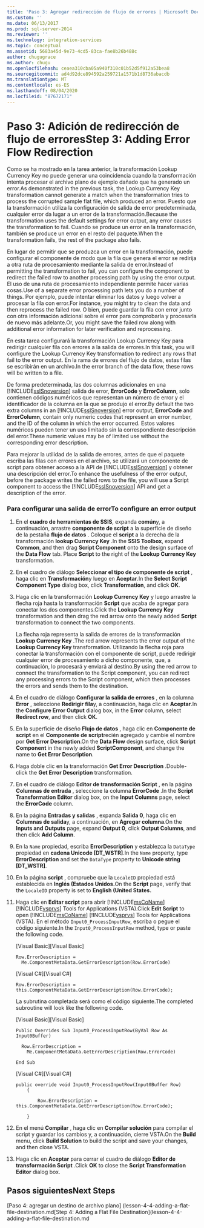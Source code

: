 ```yaml
---
title: 'Paso 3: Agregar redirección de flujo de errores | Microsoft Docs'
ms.custom: ''
ms.date: 06/13/2017
ms.prod: sql-server-2014
ms.reviewer: ''
ms.technology: integration-services
ms.topic: conceptual
ms.assetid: 5683a45d-9e73-4cd5-83ca-fae8b26b488c
author: chugugrace
ms.author: chugu
ms.openlocfilehash: ceaea310cba05a940f310c01b52d5f912a53bea8
ms.sourcegitcommit: ad4d92dce894592a259721a1571b1d8736abacdb
ms.translationtype: MT
ms.contentlocale: es-ES
ms.lasthandoff: 08/04/2020
ms.locfileid: "87672171"
---
```

# <a name="step-3-adding-error-flow-redirection"></a><span data-ttu-id="e23fe-102">Paso 3: Adición de redirección de flujo de errores</span><span class="sxs-lookup"><span data-stu-id="e23fe-102">Step 3: Adding Error Flow Redirection</span></span>
  <span data-ttu-id="e23fe-103">Como se ha mostrado en la tarea anterior, la transformación Lookup Currency Key no puede generar una coincidencia cuando la transformación intenta procesar el archivo plano de ejemplo dañado que ha generado un error.</span><span class="sxs-lookup"><span data-stu-id="e23fe-103">As demonstrated in the previous task, the Lookup Currency Key transformation cannot generate a match when the transformation tries to process the corrupted sample flat file, which produced an error.</span></span> <span data-ttu-id="e23fe-104">Puesto que la transformación utiliza la configuración de salida de error predeterminada, cualquier error da lugar a un error de la transformación.</span><span class="sxs-lookup"><span data-stu-id="e23fe-104">Because the transformation uses the default settings for error output, any error causes the transformation to fail.</span></span> <span data-ttu-id="e23fe-105">Cuando se produce un error en la transformación, también se produce un error en el resto del paquete.</span><span class="sxs-lookup"><span data-stu-id="e23fe-105">When the transformation fails, the rest of the package also fails.</span></span>  
  
 <span data-ttu-id="e23fe-106">En lugar de permitir que se produzca un error en la transformación, puede configurar el componente de modo que la fila que genera el error se redirija a otra ruta de procesamiento mediante la salida de error.</span><span class="sxs-lookup"><span data-stu-id="e23fe-106">Instead of permitting the transformation to fail, you can configure the component to redirect the failed row to another processing path by using the error output.</span></span> <span data-ttu-id="e23fe-107">El uso de una ruta de procesamiento independiente permite hacer varias cosas.</span><span class="sxs-lookup"><span data-stu-id="e23fe-107">Use of a separate error processing path lets you do a number of things.</span></span> <span data-ttu-id="e23fe-108">Por ejemplo, puede intentar eliminar los datos y luego volver a procesar la fila con error.</span><span class="sxs-lookup"><span data-stu-id="e23fe-108">For instance, you might try to clean the data and then reprocess the failed row.</span></span> <span data-ttu-id="e23fe-109">O bien, puede guardar la fila con error junto con otra información adicional sobre el error para comprobarla y procesarla de nuevo más adelante.</span><span class="sxs-lookup"><span data-stu-id="e23fe-109">Or, you might save the failed row along with additional error information for later verification and reprocessing.</span></span>  
  
 <span data-ttu-id="e23fe-110">En esta tarea configurará la transformación Lookup Currency Key para redirigir cualquier fila con errores a la salida de errores.</span><span class="sxs-lookup"><span data-stu-id="e23fe-110">In this task, you will configure the Lookup Currency Key transformation to redirect any rows that fail to the error output.</span></span> <span data-ttu-id="e23fe-111">En la rama de errores del flujo de datos, estas filas se escribirán en un archivo.</span><span class="sxs-lookup"><span data-stu-id="e23fe-111">In the error branch of the data flow, these rows will be written to a file.</span></span>  
  
 <span data-ttu-id="e23fe-112">De forma predeterminada, las dos columnas adicionales en una [!INCLUDE[ssISnoversion](../includes/ssisnoversion-md.md)] salida de error, **ErrorCode** y **ErrorColumn**, solo contienen códigos numéricos que representan un número de error y el identificador de la columna en la que se produjo el error.</span><span class="sxs-lookup"><span data-stu-id="e23fe-112">By default the two extra columns in an [!INCLUDE[ssISnoversion](../includes/ssisnoversion-md.md)] error output, **ErrorCode** and **ErrorColumn**, contain only numeric codes that represent an error number, and the ID of the column in which the error occurred.</span></span> <span data-ttu-id="e23fe-113">Estos valores numéricos pueden tener un uso limitado sin la correspondiente descripción del error.</span><span class="sxs-lookup"><span data-stu-id="e23fe-113">These numeric values may be of limited use without the corresponding error description.</span></span>  
  
 <span data-ttu-id="e23fe-114">Para mejorar la utilidad de la salida de errores, antes de que el paquete escriba las filas con errores en el archivo, se utilizará un componente de script para obtener acceso a la API de [!INCLUDE[ssISnoversion](../includes/ssisnoversion-md.md)] y obtener una descripción del error.</span><span class="sxs-lookup"><span data-stu-id="e23fe-114">To enhance the usefulness of the error output, before the package writes the failed rows to the file, you will use a Script component to access the [!INCLUDE[ssISnoversion](../includes/ssisnoversion-md.md)] API and get a description of the error.</span></span>  
  
### <a name="to-configure-an-error-output"></a><span data-ttu-id="e23fe-115">Para configurar una salida de error</span><span class="sxs-lookup"><span data-stu-id="e23fe-115">To configure an error output</span></span>  
  
1.  <span data-ttu-id="e23fe-116">En el **cuadro de herramientas de SSIS**, expanda **común**y, a continuación, arrastre **componente de script** a la superficie de diseño de la pestaña **flujo de datos** . Coloque el **script** a la derecha de la transformación **lookup Currency Key** .</span><span class="sxs-lookup"><span data-stu-id="e23fe-116">In the **SSIS Toolbox**, expand **Common**, and then drag **Script Component** onto the design surface of the **Data Flow** tab. Place **Script** to the right of the **Lookup Currency Key** transformation.</span></span>  
  
2.  <span data-ttu-id="e23fe-117">En el cuadro de diálogo **Seleccionar el tipo de componente de script** , haga clic en **Transformación**y luego en **Aceptar**.</span><span class="sxs-lookup"><span data-stu-id="e23fe-117">In the **Select Script Component Type** dialog box, click **Transformation**, and click **OK**.</span></span>  
  
3.  <span data-ttu-id="e23fe-118">Haga clic en la transformación **Lookup Currency Key** y luego arrastre la flecha roja hasta la transformación **Script** que acaba de agregar para conectar los dos componentes.</span><span class="sxs-lookup"><span data-stu-id="e23fe-118">Click the **Lookup Currency Key** transformation and then drag the red arrow onto the newly added **Script** transformation to connect the two components.</span></span>  
  
     <span data-ttu-id="e23fe-119">La flecha roja representa la salida de errores de la transformación **Lookup Currency Key** .</span><span class="sxs-lookup"><span data-stu-id="e23fe-119">The red arrow represents the error output of the **Lookup Currency Key** transformation.</span></span> <span data-ttu-id="e23fe-120">Utilizando la flecha roja para conectar la transformación con el componente de script, puede redirigir cualquier error de procesamiento a dicho componente, que, a continuación, lo procesará y enviará al destino.</span><span class="sxs-lookup"><span data-stu-id="e23fe-120">By using the red arrow to connect the transformation to the Script component, you can redirect any processing errors to the Script component, which then processes the errors and sends them to the destination.</span></span>  
  
4.  <span data-ttu-id="e23fe-121">En el cuadro de diálogo **Configurar la salida de errores** , en la columna **Error** , seleccione **Redirigir fila**y, a continuación, haga clic en **Aceptar**.</span><span class="sxs-lookup"><span data-stu-id="e23fe-121">In the **Configure Error Output** dialog box, in the **Error** column, select **Redirect row**, and then click **OK**.</span></span>  
  
5.  <span data-ttu-id="e23fe-122">En la superficie de diseño **Flujo de datos** , haga clic en **Componente de script** en el **Componente de script**recién agregado y cambie el nombre por **Get Error Description**.</span><span class="sxs-lookup"><span data-stu-id="e23fe-122">On the **Data Flow** design surface, click **Script Component** in the newly added **ScriptComponent**, and change the name to **Get Error Description**.</span></span>  
  
6.  <span data-ttu-id="e23fe-123">Haga doble clic en la transformación **Get Error Description** .</span><span class="sxs-lookup"><span data-stu-id="e23fe-123">Double-click the **Get Error Description** transformation.</span></span>  
  
7.  <span data-ttu-id="e23fe-124">En el cuadro de diálogo **Editor de transformación Script** , en la página **Columnas de entrada** , seleccione la columna **ErrorCode** .</span><span class="sxs-lookup"><span data-stu-id="e23fe-124">In the **Script Transformation Editor** dialog box, on the **Input Columns** page, select the **ErrorCode** column.</span></span>  
  
8.  <span data-ttu-id="e23fe-125">En la página **Entradas y salidas** , expanda **Salida 0**, haga clic en **Columnas de salida**y, a continuación, en **Agregar columna**.</span><span class="sxs-lookup"><span data-stu-id="e23fe-125">On the **Inputs and Outputs** page, expand **Output 0**, click **Output Columns**, and then click **Add Column**.</span></span>  
  
9. <span data-ttu-id="e23fe-126">En la `Name` propiedad, escriba **ErrorDescription** y establezca la `DataType` propiedad en **cadena Unicode [DT_WSTR]**.</span><span class="sxs-lookup"><span data-stu-id="e23fe-126">In the `Name` property, type **ErrorDescription** and set the `DataType` property to **Unicode string [DT_WSTR]**.</span></span>  
  
10. <span data-ttu-id="e23fe-127">En la página **script** , compruebe que la `LocaleID` propiedad está establecida en **Inglés (Estados Unidos.**</span><span class="sxs-lookup"><span data-stu-id="e23fe-127">On the **Script** page, verify that the `LocaleID` property is set to **English (United States.**</span></span>  
  
11. <span data-ttu-id="e23fe-128">Haga clic en **Editar script** para abrir [!INCLUDE[msCoName](../includes/msconame-md.md)] [!INCLUDE[vsprvs](../includes/vsprvs-md.md)] Tools for Applications (VSTA).</span><span class="sxs-lookup"><span data-stu-id="e23fe-128">Click **Edit Script** to open [!INCLUDE[msCoName](../includes/msconame-md.md)] [!INCLUDE[vsprvs](../includes/vsprvs-md.md)] Tools for Applications (VSTA).</span></span> <span data-ttu-id="e23fe-129">En el método `Input0_ProcessInputRow`, escriba o pegue el código siguiente.</span><span class="sxs-lookup"><span data-stu-id="e23fe-129">In the `Input0_ProcessInputRow` method, type or paste the following code.</span></span>  
  
     <span data-ttu-id="e23fe-130">[Visual Basic]</span><span class="sxs-lookup"><span data-stu-id="e23fe-130">[Visual Basic]</span></span>  
  
    ```  
    Row.ErrorDescription =   
      Me.ComponentMetaData.GetErrorDescription(Row.ErrorCode)  
    ```  
  
     <span data-ttu-id="e23fe-131">[Visual C#]</span><span class="sxs-lookup"><span data-stu-id="e23fe-131">[Visual C#]</span></span>  
  
    ```  
    Row.ErrorDescription = this.ComponentMetaData.GetErrorDescription(Row.ErrorCode);  
    ```  
  
     <span data-ttu-id="e23fe-132">La subrutina completada será como el código siguiente.</span><span class="sxs-lookup"><span data-stu-id="e23fe-132">The completed subroutine will look like the following code.</span></span>  
  
     <span data-ttu-id="e23fe-133">[Visual Basic]</span><span class="sxs-lookup"><span data-stu-id="e23fe-133">[Visual Basic]</span></span>  
  
    ```  
    Public Overrides Sub Input0_ProcessInputRow(ByVal Row As Input0Buffer)  
  
      Row.ErrorDescription =   
        Me.ComponentMetaData.GetErrorDescription(Row.ErrorCode)  
  
    End Sub  
    ```  
  
     <span data-ttu-id="e23fe-134">[Visual C#]</span><span class="sxs-lookup"><span data-stu-id="e23fe-134">[Visual C#]</span></span>  
  
    ```  
    public override void Input0_ProcessInputRow(Input0Buffer Row)  
        {  
  
            Row.ErrorDescription = this.ComponentMetaData.GetErrorDescription(Row.ErrorCode);  
  
        }  
    ```  
  
12. <span data-ttu-id="e23fe-135">En el menú **Compilar** , haga clic en **Compilar solución** para compilar el script y guardar los cambios y, a continuación, cierre VSTA.</span><span class="sxs-lookup"><span data-stu-id="e23fe-135">On the **Build** menu, click **Build Solution** to build the script and save your changes, and then close VSTA.</span></span>  
  
13. <span data-ttu-id="e23fe-136">Haga clic en **Aceptar** para cerrar el cuadro de diálogo **Editor de transformación Script** .</span><span class="sxs-lookup"><span data-stu-id="e23fe-136">Click **OK** to close the **Script Transformation Editor** dialog box.</span></span>  
  
## <a name="next-steps"></a><span data-ttu-id="e23fe-137">Pasos siguientes</span><span class="sxs-lookup"><span data-stu-id="e23fe-137">Next Steps</span></span>  
 <span data-ttu-id="e23fe-138">[Paso 4: agregar un destino de archivo plano] (lesson-4-4-adding-a-flat-file-destination.md</span><span class="sxs-lookup"><span data-stu-id="e23fe-138">[Step 4: Adding a Flat File Destination](lesson-4-4-adding-a-flat-file-destination.md</span></span>  
  
  
